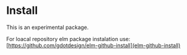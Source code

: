 # Install

This is an experimental package. 

For loacal repository elm package instalation use:
[https://github.com/gdotdesign/elm-github-install](elm-github-install)


